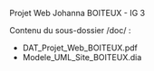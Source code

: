 Projet Web
Johanna BOITEUX - IG 3

Contenu du sous-dossier /doc/ :
- DAT_Projet_Web_BOITEUX.pdf
- Modele_UML_Site_BOITEUX.dia